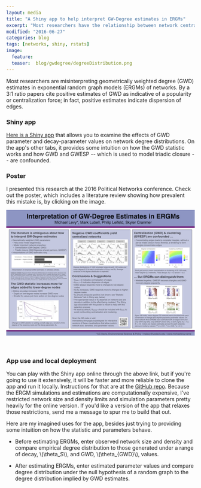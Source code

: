 ```yaml
---
layout: media
title: "A Shiny app to help interpret GW-Degree estimates in ERGMs"
excerpt: "Most researchers have the relationship between network centralization and GW-Degree estimates exactly backwards. Here is a Shiny app and conference poster that show how to correctly interpret GW-Degree."
modified: "2016-06-27"
categories: blog
tags: [networks, shiny, rstats]
image:
  feature:  
  teaser:  blog/gwdegree/degreeDistribution.png
---
```


Most researchers are misinterpreting geometrically weighted degree (GWD) estimates in exponential random graph models (ERGMs) of networks. By a 3:1 ratio papers cite positive estimates of GWD as indicative of a popularity or centralization force; in fact, positive estimates indicate dispersion of edges.

### Shiny app

[Here is a Shiny app](https://michaellevy.shinyapps.io/gwdegree/) that allows you to examine the effects of GWD parameter and decay-parameter values on network degree distributions. On the app's other tabs, it provides some intuition on how the GWD statistic works and how GWD and GWESP -- which is used to model triadic closure -- are confounded.

### Poster

I presented this research at the 2016 Political Networks conference. Check out the poster, which includes a literature review showing how prevalent this mistake is, by clicking on the image.

[![PolNet Poster on GWDegree Interpretation](/images/blog/gwdegree/gwdegreePoster.png)](https://figshare.com/articles/Interpretation_of_GW-Degree_Estimates_in_ERGMs/3465020)

<br>

### App use and local deployment

You can play with the Shiny app online through the above link, but if you're going to use it extensively, it will be faster and more reliable to clone the app and run it locally. Instructions for that are at the [GitHub repo](https://github.com/michaellevy/GWDegree-Shiny). Because the ERGM simulations and estimations are computationally expensive, I've restricted network size and density limits and simulation parameters pretty heavily for the online version. If you'd like a version of the app that relaxes those restrictions, send me a message to spur me to build that out.

Here are my imagined uses for the app, besides just trying to providing some intuition on how the statistic and parameters behave.

- Before estimating ERGMs, enter observed network size and density and compare empirical degree distribution to those generated under a range of decay, \\(\theta_S\\), and GWD, \\(\theta_{GWD}\\), values.

- After estimating ERGMs, enter estimated parameter values and compare degree distribution under the null hypothesis of a random graph to the degree distribution implied by GWD estimates.


